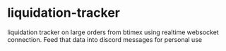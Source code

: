 # liquidation-tracker
liquidation tracker on large orders from btimex using realtime websocket connection. Feed that data into discord messages for personal use
